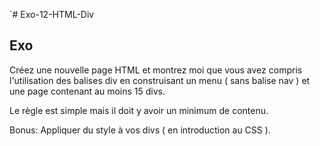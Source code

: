 `# Exo-12-HTML-Div

## Exo

Créez une nouvelle page HTML et montrez moi que vous avez compris l'utilisation des balises div en construisant un menu ( sans balise nav ) et une page contenant au moins 15 divs.

Le règle est simple mais il doit y avoir un minimum de contenu.

Bonus: Appliquer du style à vos divs ( en introduction au CSS ).
